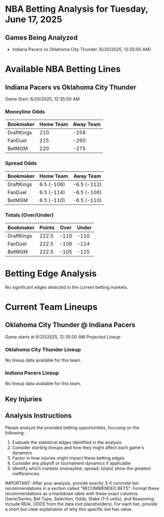 # NBA Betting Analysis for Tuesday, June 17, 2025

## Games Being Analyzed

- Indiana Pacers vs Oklahoma City Thunder (6/20/2025, 12:35:00 AM)

# Available NBA Betting Lines

## Indiana Pacers vs Oklahoma City Thunder
Game Start: 6/20/2025, 12:35:00 AM

### Moneyline Odds
| Bookmaker | Home Team | Away Team |
|-----------|-----------|----------|
| DraftKings | 210 | -258 |
| FanDuel | 215 | -260 |
| BetMGM | 220 | -275 |

### Spread Odds
| Bookmaker | Home Team | Away Team |
|-----------|-----------|----------|
| DraftKings | 6.5 (-108) | -6.5 (-112) |
| FanDuel | 6.5 (-114) | -6.5 (-106) |
| BetMGM | 6.5 (-110) | -6.5 (-110) |

### Totals (Over/Under)
| Bookmaker | Points | Over | Under |
|-----------|--------|------|-------|
| DraftKings | 222.5 | -110 | -110 |
| FanDuel | 222.5 | -106 | -114 |
| BetMGM | 222.5 | -105 | -115 |


# Betting Edge Analysis

No significant edges detected in the current betting markets.

# Current Team Lineups

## Oklahoma City Thunder @ Indiana Pacers
Game starts at 6/20/2025, 12:35:00 AM
*Projected Lineup*

### Oklahoma City Thunder Lineup
No lineup data available for this team.

### Indiana Pacers Lineup
No lineup data available for this team.



## Key Injuries


## Analysis Instructions

Please analyze the provided betting opportunities, focusing on the following:

1. Evaluate the statistical edges identified in the analysis
2. Consider starting lineups and how they might affect each game's dynamics
3. Factor in how injuries might impact these betting edges
4. Consider any playoff or tournament dynamics if applicable
5. Identify which markets (moneyline, spread, totals) show the greatest inefficiencies

IMPORTANT: After your analysis, provide exactly 3-5 concrete bet recommendations in a section called "RECOMMENDED BETS". Format these recommendations as a markdown table with these exact columns: Game/Series, Bet Type, Selection, Odds, Stake (1-5 units), and Reasoning. Include REAL ODDS from the data (not placeholders). For each bet, provide a short but clear explanation of why this specific bet has value.